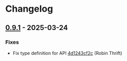 # Changelog

## [0.9.1](https://github.com/RobinThrift/belt/releases/tag/v0.9.1) - 2025-03-24

### <!-- 1 -->Fixes

- Fix type definition for API [4d1243cf2c](https://github.com/RobinThrift/belt/commit/4d1243cf2ce7bb9cec84264c7ffcc8a4973079c9) (Robin Thrift)

[0.9.1]: https://github.com/RobinThrift/belt/compare/v0.9.0..v0.9.1


